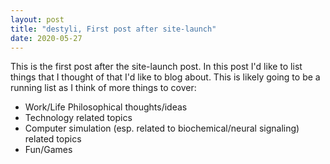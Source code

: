```yaml
---
layout: post
title: "destyli, First post after site-launch"
date: 2020-05-27
---
```


This is the first post after the site-launch post. In this post I'd like to list things that I thought of that I'd like to blog
about. This is likely going to be a running list as I think of more things to cover:
<ul>
  <li>Work/Life Philosophical thoughts/ideas
  <li>Technology related topics
  <li>Computer simulation (esp. related to biochemical/neural signaling) related topics
  <li>Fun/Games
</ul>
